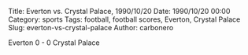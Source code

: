 Title: Everton vs. Crystal Palace, 1990/10/20
Date: 1990/10/20 00:00
Category: sports
Tags: football, football scores, Everton, Crystal Palace
Slug: everton-vs-crystal-palace
Author: carbonero


Everton 0 - 0 Crystal Palace
